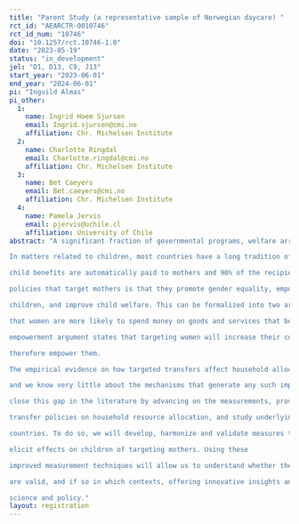 ```yaml
---
title: "Parent Study (a representative sample of Norwegian daycare) "
rct_id: "AEARCTR-0010746"
rct_id_num: "10746"
doi: "10.1257/rct.10746-1.0"
date: "2023-05-19"
status: "in_development"
jel: "D1, D13, C9, J13"
start_year: "2023-06-01"
end_year: "2024-06-01"
pi: "Ingvild Almas"
pi_other:
  1:
    name: Ingrid Hoem Sjursen
    email: Ingrid.sjursen@cmi.no
    affiliation: Chr. Michelsen Institute
  2:
    name: Charlotte Ringdal
    email: Charlotte.ringdal@cmi.no
    affiliation: Chr. Michelsen Institute
  3:
    name: Bet Caeyers
    email: Bet.caeyers@cmi.no
    affiliation: Chr. Michelsen Institute
  4:
    name: Pamela Jervis
    email: pjervis@uchile.cl
    affiliation: University of Chile
abstract: "A significant fraction of governmental programs, welfare arrangements, and cash transfer programs target women.
In matters related to children, most countries have a long tradition of targeting mothers. For example, in Norway, the
child benefits are automatically paid to mothers and 90% of the recipients are mothers. The main reasoning behind
policies that target mothers is that they promote gender equality, empower women, increase investments in
children, and improve child welfare. This can be formalized into two arguments; (i) the maternal argument states
that women are more likely to spend money on goods and services that benefit children than men are, and (ii) the
empowerment argument states that targeting women will increase their control over resources in the household and
therefore empower them.
The empirical evidence on how targeted transfers affect household allocations and child outcomes is still limited,
and we know very little about the mechanisms that generate any such impacts. The aim of this project is to start to
close this gap in the literature by advancing on the measurements, providing novel evidence on the effect of targeted
transfer policies on household resource allocation, and study underlying mechanisms, in a comparative study in ten
countries. To do so, we will develop, harmonize and validate measures that can be used in different contexts to
elicit effects on children of targeting mothers. Using these
improved measurement techniques will allow us to understand whether the maternal and empowerment arguments
are valid, and if so in which contexts, offering innovative insights and significant results that will be important for
science and policy."
layout: registration
---
```


